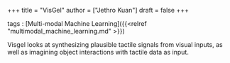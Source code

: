 +++
title = "VisGel"
author = ["Jethro Kuan"]
draft = false
+++

tags
: [Multi-modal Machine Learning]({{<relref "multimodal_machine_learning.md" >}})

Visgel looks at synthesizing plausible tactile signals from visual inputs, as well as imagining object interactions with tactile data as input.
